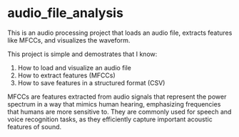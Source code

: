 # audio_file_analysis
This is an audio processing project that loads an audio file, extracts features like MFCCs, and visualizes the waveform.

This project is simple and demostrates that I know:
1. How to load and visualize an audio file
2. How to extract features (MFCCs)
3. How to save features in a structured format (CSV)

MFCCs are features extracted from audio signals that represent the power spectrum in a way that mimics human hearing, emphasizing frequencies that humans are more sensitive to. They are commonly used for speech and voice recognition tasks, as they efficiently capture important acoustic features of sound.
